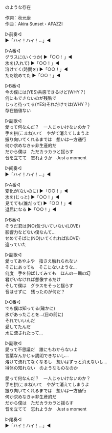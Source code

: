 のような存在  
  
作詞：秋元康  
作曲：Akira Sunset・APAZZI  
  
▷前奏◁   
▶「ハイ！ハイ！…」◀   
  
▷A番◁   
グラスに(いくつか) ▶「○○！」◀   
氷を(入れて) ▶「○○！」◀   
溶けてく(時間を) ▶「○○！」◀   
ただ眺めてた ▶「○○！」◀   
  
▷B番◁   
今の僕には(YES)共感できるけど(WHY？)  
何にもできないのが残酷で  
じっと待ってる(YES)それだけでは(WHY？)  
存在価値ない  
  
▷副歌◁   
愛って何なんだ？　一人じゃいけないのか？  
手を拱(こまね)いて　やがて消えてしまうよ  
振り向いてくれるまでは　想いは一方通行  
何か求めなきゃ非生産的だ  
だから僕は　ただカラカラと揺らす  
音を立てて　忘れようか　Just a moment  
  
▷间奏◁   
▶「ハイ！ハイ！…」◀   
  
▷A番◁   
変化が(ないのに) ▶「○○！」◀   
氷を(じっと) ▶「○○！」◀   
見てても(誰だって) ▶「○○！」◀   
退屈になる ▶「○○！」◀   
  
▷B番◁   
そうだ君は(NO)気づいていない(LOVE)  
影響力などない僕なんて…  
せめてそばに(NO)いてくれれば(LOVE)  
違っていた  
  
▷副歌◁   
愛ってあやふや　指さえ触れられない  
そこにあっても　そこにないような…  
何度　手を伸ばしてみても　ほんの一瞬の幻  
君がいなければ想像するだけ  
そして僕は　グラスをそっと揺らす  
音はせずに　残ったのが何だ？  
  
▷C番◁   
でも僕は知ってる(確かに)  
氷があったことを…(目の前に)  
それでいいんだ  
愛してたんだ  
水に流されたって…  
  
▷副歌◁   
愛って不思議だ　誰にもわからないよ  
言葉なんかじゃ説明できないし…  
溶けて流れてなくなるし　想いはずっと消えないし…  
得体の知れない　のようなものなのか  
  
愛って何なんだ？　一人じゃいけないのか？  
手を拱(こまね)いて　やがて消えてしまうよ  
振り向いてくれるまでは　想いは一方通行  
何か求めなきゃ非生産的だ  
だから僕は　ただカラカラと揺らす  
音を立てて　忘れようか　Just a moment  
  
▷尾奏◁   
▶「ハイ！ハイ！…」◀   
